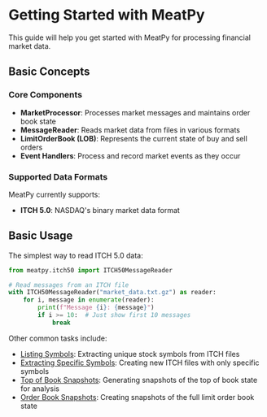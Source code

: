 # Getting Started with MeatPy

This guide will help you get started with MeatPy for processing financial market data.

## Basic Concepts

### Core Components

- **MarketProcessor**: Processes market messages and maintains order book state
- **MessageReader**: Reads market data from files in various formats
- **LimitOrderBook (LOB)**: Represents the current state of buy and sell orders
- **Event Handlers**: Process and record market events as they occur

### Supported Data Formats

MeatPy currently supports:

- **ITCH 5.0**: NASDAQ's binary market data format

## Basic Usage

The simplest way to read ITCH 5.0 data:

```python
from meatpy.itch50 import ITCH50MessageReader

# Read messages from an ITCH file
with ITCH50MessageReader("market_data.txt.gz") as reader:
    for i, message in enumerate(reader):
        print(f"Message {i}: {message}")
        if i >= 10:  # Just show first 10 messages
            break
```


Other common tasks include:

- [Listing Symbols](guide/01_listing_symbols.md): Extracting unique stock symbols from ITCH files
- [Extracting Specific Symbols](guide/02_extracting_symbols.md): Creating new ITCH files with only specific symbols
- [Top of Book Snapshots](guide/03_top_of_book_snapshots.md): Generating snapshots of the top of book state for analysis
- [Order Book Snapshots](guide/04_full_lob_snapshots): Creating snapshots of the full limit order book state
